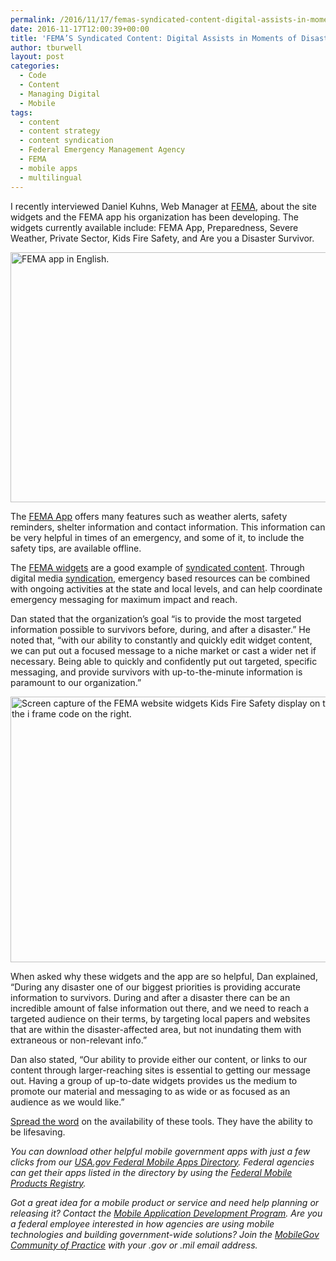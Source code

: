 ```yaml
---
permalink: /2016/11/17/femas-syndicated-content-digital-assists-in-moments-of-disaster/
date: 2016-11-17T12:00:39+00:00
title: 'FEMA’S Syndicated Content: Digital Assists in Moments of Disaster'
author: tburwell
layout: post
categories:
  - Code
  - Content
  - Managing Digital
  - Mobile
tags:
  - content
  - content strategy
  - content syndication
  - Federal Emergency Management Agency
  - FEMA
  - mobile apps
  - multilingual
---
```


I recently interviewed Daniel Kuhns, Web Manager at [FEMA](https://www.fema.gov), about the site widgets and the FEMA app his organization has been developing. The widgets currently available include: FEMA App, Preparedness, Severe Weather, Private Sector, Kids Fire Safety, and Are you a Disaster Survivor.

<img class="aligncenter size-full wp-image-365561" src="https://s3.amazonaws.com/sitesusa/wp-content/uploads/sites/212/2016/07/600-x-400-FEMA-App-in-English.jpg" alt="FEMA app in English." width="600" height="400" />

The [FEMA App](https://www.fema.gov/mobile-app) offers many features such as weather alerts, safety reminders, shelter information and contact information. This information can be very helpful in times of an emergency, and some of it, to include the safety tips, are available offline.

The [FEMA widgets](https://www.fema.gov/widgets) are a good example of [syndicated content](https://www.digitalgov.gov/2015/11/09/the-content-corner-structured-content-and-the-power-of-syndication/). Through digital media [syndication](https://www.digitalgov.gov/2016/02/04/does-content-syndication-work/), emergency based resources can be combined with ongoing activities at the state and local levels, and can help coordinate emergency messaging for maximum impact and reach.

Dan stated that the organization’s goal “is to provide the most targeted information possible to survivors before, during, and after a disaster.” He noted that, &#8220;with our ability to constantly and quickly edit widget content, we can put out a focused message to a niche market or cast a wider net if necessary. Being able to quickly and confidently put out targeted, specific messaging, and provide survivors with up-to-the-minute information is paramount to our organization.&#8221;

<img class="aligncenter size-full wp-image-365661" src="https://s3.amazonaws.com/sitesusa/wp-content/uploads/sites/212/2016/07/600-x-425-screen-capture-FEMA-website-widgets-Kids-Fire-Safety-display-and-i-frame-code.jpg" alt="Screen capture of the FEMA website widgets Kids Fire Safety display on the left and the i frame code on the right." width="600" height="425" />

When asked why these widgets and the app are so helpful, Dan explained, “During any disaster one of our biggest priorities is providing accurate information to survivors. During and after a disaster there can be an incredible amount of false information out there, and we need to reach a targeted audience on their terms, by targeting local papers and websites that are within the disaster-affected area, but not inundating them with extraneous or non-relevant info.”

Dan also stated, “Our ability to provide either our content, or links to our content through larger-reaching sites is essential to getting our message out. Having a group of up-to-date widgets provides us the medium to promote our material and messaging to as wide or as focused as an audience as we would like.”

[Spread the word](https://www.ready.gov/fema-app-toolkit) on the availability of these tools.  They have the ability to be lifesaving.

<div class="hdivider">
</div>

_You can download other helpful mobile government apps with just a few clicks from our_ [_USA.gov Federal Mobile Apps Directory_](http://www.usa.gov/mobileapps.shtml)_. Federal agencies can get their apps listed in the directory by using the_ [_Federal Mobile Products Registry_](http://apps.usa.gov/register)_._

_Got a great idea for a mobile product or service and need help planning or releasing it? Contact the_ [_Mobile Application Development Program_](https://www.digitalgov.gov/resources/mobile-application-development-program/)_. Are you a federal employee interested in how agencies are using mobile technologies and building government-wide solutions? Join the_ [_MobileGov Community of Practice_](https://www.digitalgov.gov/communities/mobile/) _with your .gov or .mil email address._